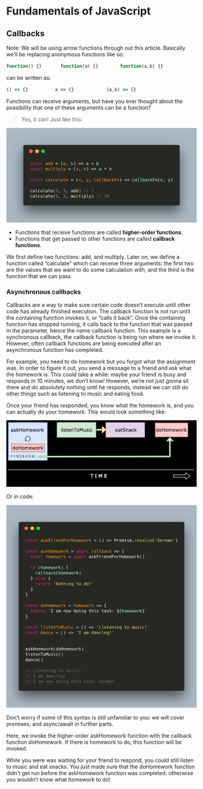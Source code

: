 # Fundamentals of JavaScript

## Callbacks

Note: We will be using arrow functions through out this article. Basically we’ll be replacing anonymous functions like so:

```javascript
function() {}       function(a) {}        function(a,b) {}
```
can be written as:

```javascript
() => {}          a => {}            (a,b) => {}
```



Functions can receive arguments, but have you ever thought about the possibility that one of these arguments can be a function? 

> Yes, it can! Just like this:

![callback](../assets/callback.png)

- Functions that receive functions are called **higher-order functions**.
- Functions that get passed to other functions are called **callback functions**. 

We first define two functions: add, and multiply. Later on, we define a function called “calculate” which can receive 
three arguments: the first two are the values that we want to do some calculation with, and the third is the function 
that we can pass. 


### Asynchronous callbacks

Callbacks are a way to make sure certain code doesn’t execute until other code has already finished execution. The 
callback function is not run until the containing function invokes it, or “calls it back”. Once the containing function
has stopped running, it calls back to the function that was passed in the parameter, hence the name callback function. 
This example is a synchronous callback, the callback function is being run where we invoke it. However, often callback 
functions are being executed after an asynchronous function has completed. 


For example, you need to do homework but you forgot what the assignment was. In order to figure it out, you send a 
message to a friend and ask what the homework is. This could take a while: maybe your friend is busy and responds 
in 10 minutes, we don’t know! However, we’re not just gonna sit there and do absolutely nothing until he responds, 
instead we can still do other things such as listening to music and eating food. 

Once your friend has responded, you know what the homework is, and you can actually do your homework. This would look 
something like: 

![callback-example](../assets/callback-example-1.png)

Or in code: 

![callback-example](../assets/callback-example-2.png)

Don’t worry if some of this syntax is still unfamiliar to you: we will cover promises, and async/await in further parts. 

Here, we invoke the higher-order askHomework function with the callback function doHomework. If there is homework to do, this function will be invoked. 

While you were was waiting for your friend to respond, you could still listen to music and eat snacks. You just made sure that the doHomework function didn’t get run before the askHomework function was completed: otherwise you wouldn’t know what homework to do!



